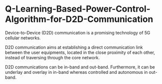 # Q-Learning-Based-Power-Control-Algorithm-for-D2D-Communication
Device-to-Device (D2D) communication is a promising technology of 5G cellular networks. 

D2D communication aims at establishing a direct communication link between the user equipments, located in the close proximity of each other, instead of traversing through the core network.

D2D communications can be in-band and out-band. Furthermore, it can be underlay and overlay in in-band whereas controlled and autonomous in out-band.
